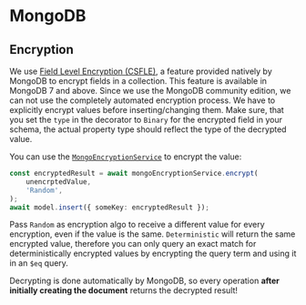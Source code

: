 # MongoDB

## Encryption

We use
[Field Level Encryption (CSFLE)](https://www.mongodb.com/docs/manual/core/csfle/),
a feature provided natively by MongoDB to encrypt fields in a collection. This
feature is available in MongoDB 7 and above. Since we use the MongoDB community
edition, we can not use the completely automated encryption process. We have to
explicitly encrypt values before inserting/changing them. Make sure, that you
set the `type` in the decorator to `Binary` for the encrypted field in your
schema, the actual property type should reflect the type of the decrypted value.

You can use the [`MongoEncryptionService`](./mongo-encryption.service.ts) to
encrypt the value:

```ts
const encryptedResult = await mongoEncryptionService.encrypt(
	unencrptedValue,
	'Random',
);
await model.insert({ someKey: encryptedResult });
```

Pass `Random` as encryption algo to receive a different value for every
encryption, even if the value is the same. `Deterministic` will return the same
encrypted value, therefore you can only query an exact match for
deterministically encrypted values by encrypting the query term and using it in
an `$eq` query.

Decrypting is done automatically by MongoDB, so every operation **after
initially creating the document** returns the decrypted result!
